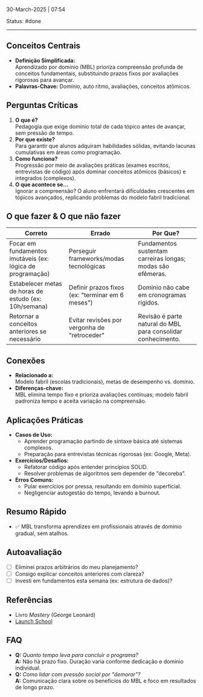 30-March-2025 | 07:54

Status:  #done 

---  
## Conceitos Centrais  
- **Definição Simplificada:**  
  Aprendizado por domínio (MBL) prioriza compreensão profunda de conceitos fundamentais, substituindo prazos fixos por avaliações rigorosas para avançar.  
- **Palavras-Chave:**  Domínio, auto ritmo, avaliações, conceitos atômicos.  

## Perguntas Críticas  
1. **O que é?**  
   Pedagogia que exige domínio total de cada tópico antes de avançar, sem pressão de tempo.  
2. **Por que existe?**  
   Para garantir que alunos adquiram habilidades sólidas, evitando lacunas cumulativas em áreas como programação.  
3. **Como funciona?**  
   Progressão por meio de avaliações práticas (exames escritos, entrevistas de código) após dominar conceitos atômicos (básicos) e integrados (complexos).  
4. **O que acontece se...**  
   Ignorar a compreensão? O aluno enfrentará dificuldades crescentes em tópicos avançados, replicando problemas do modelo fabril tradicional.  

## O que fazer & O que não fazer  
| Correto | Errado | Por Que? |  
|---------|--------|----------|  
| Focar em fundamentos imutáveis (ex: lógica de programação) | Perseguir frameworks/modas tecnológicas | Fundamentos sustentam carreiras longas; modas são efêmeras. |  
| Estabelecer metas de horas de estudo (ex: 10h/semana) | Definir prazos fixos (ex: "terminar em 6 meses") | Domínio não cabe em cronogramas rígidos. |  
| Retornar a conceitos anteriores se necessário | Evitar revisões por vergonha de "retroceder" | Revisão é parte natural do MBL para consolidar conhecimento. |  

## Conexões  
- **Relacionado a:**  
  Modelo fabril (escolas tradicionais), metas de desempenho vs. domínio.  
- **Diferenças-chave:**  
  MBL elimina tempo fixo e prioriza avaliações contínuas; modelo fabril padroniza tempo e aceita variação na compreensão.  

## Aplicações Práticas  
- **Casos de Uso:**  
  - Aprender programação partindo de sintaxe básica até sistemas complexos.  
  - Preparação para entrevistas técnicas rigorosas (ex: Google, Meta).  
- **Exercícios/Desafios:**  
  - Refatorar código após entender princípios SOLID.  
  - Resolver problemas de algoritmos sem depender de "decoreba".  
- **Erros Comuns:**  
  - Pular exercícios por pressa, resultando em domínio superficial.  
  - Negligenciar autogestão do tempo, levando a burnout.  

## Resumo Rápido  
- ✅ MBL transforma aprendizes em profissionais através de domínio gradual, sem atalhos.  

## Autoavaliação  
- [ ] Eliminei prazos arbitrários do meu planejamento?  
- [ ] Consigo explicar conceitos anteriores com clareza?  
- [ ] Investi em fundamentos esta semana (ex: estrutura de dados)?  

## Referências  
- Livro *Mastery* (George Leonard)  
- [Launch School](https://launchschool.com)  

## FAQ  
- **Q:** *Quanto tempo leva para concluir o programa?*  
  **A:** Não há prazo fixo. Duração varia conforme dedicação e domínio individual.  
- **Q:** *Como lidar com pressão social por "demorar"?*  
  **A:** Comunicação clara sobre os benefícios do MBL e foco em resultados de longo prazo.